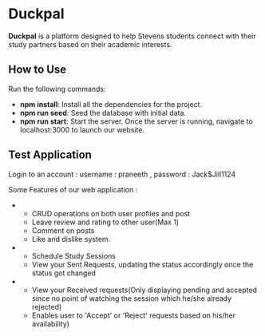 # Duckpal

**Duckpal** is a platform designed to help Stevens students connect with their study partners based on their academic interests.

## How to Use
Run the following commands:
- **npm install**: Install all the dependencies for the project.
- **npm run seed**: Seed the database with initial data.
- **npm run start**: Start the server.
Once the server is running, navigate to localhost:3000 to launch our website.

## Test Application

Login to an account : username : praneeth , password  : Jack$Jill1124

Some Features of our web application :  

-
   - CRUD operations on both user profiles and post
   - Leave review and rating to other user(Max 1)
   - Comment on posts
   - Like and dislike system.
-
    - Schedule Study Sessions
    - View your Sent Requests, updating the status accordingly once the status got changed 
-
    - View your Received requests(Only displaying pending and accepted since no point of watching the session which he/she already rejected)
    - Enables user to 'Accept' or 'Reject' requests based on his/her availability)
